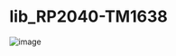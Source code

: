 # lib_RP2040-TM1638
![image](https://github.com/user-attachments/assets/80a675f8-adf8-47e4-8c55-9b945ca06cb6)
